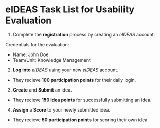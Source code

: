 # eIDEAS Task List for Usability Evaluation

1. Complete the **registration** process by creating an *eIDEAS* account.

Credentials for the evaluation:
 * Name:	John Doe
 * Team/Unit:	Knowledge Management

2. **Log into** *eIDEAS* using your new *eIDEAS* account.
  * They recieve **100 participation points** for their daily login.

3. **Create** and **Submit** an idea.
  * They recieve **150 idea points** for successfully submitting an idea.

4. **Assign** a **Score** to your newly submitted idea.
  * They recieve **50 participation points** for scoring their own idea.
